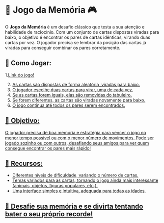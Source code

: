 # 🧠 **Jogo da Memória** 🎮

O **Jogo da Memória** é um desafio clássico que testa a sua atenção e habilidade de raciocínio. Com um conjunto de cartas dispostas viradas para baixo, o objetivo é encontrar os pares de cartas idênticas, virando duas cartas por vez. O jogador precisa se lembrar da posição das cartas já viradas para conseguir combinar os pares corretamente.

## 🔹 **Como Jogar:**
1.<a href="https://nathan1317.github.io/MemoriaDoHeroi/">Link do jogo!

2. As cartas são dispostas de forma aleatória, viradas para baixo.  
3. O jogador escolhe duas cartas para virar, uma de cada vez.  
4. Se as cartas forem iguais, elas são removidas do tabuleiro.  
5. Se forem diferentes, as cartas são viradas novamente para baixo.  
6. O jogo continua até todos os pares serem encontrados.

## 🔑 **Objetivo:**
O jogador precisa de boa memória e estratégia para vencer o jogo no menor tempo possível ou com o menor número de movimentos. Pode ser jogado sozinho ou com outros, desafiando seus amigos para ver quem consegue encontrar os pares mais rápido!

## 💎 **Recursos:**
- Diferentes níveis de dificuldade, variando o número de cartas.  
- Temas variados para as cartas, tornando o jogo ainda mais interessante (animais, objetos, figuras populares, etc.).  
- Uma interface simples e intuitiva, adequada para todas as idades.

## 🎯 **Desafie sua memória e se divirta tentando bater o seu próprio recorde!**
